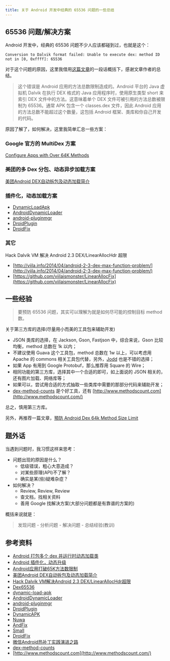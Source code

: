 ```yaml
---
title: 关于 Android 开发中经典的 65536 问题的一些总结
---
```

## 65536 问题/解决方案

Android 开发中，经典的 65536 问题不少人应该都碰到过，也就是这个：

`Conversion to Dalvik format failed: Unable to execute dex: method ID not in [0, 0xffff]: 65536`

对于这个问题的原因，这里我借用[这篇文章](http://www.infoq.com/cn/news/2014/11/android-multidex)的一段话概括下，感谢文章作者的总结。

> 这个错误是 Android 应用的方法总数限制造成的。Android 平台的 Java 虚拟机 Dalvik 在执行 DEX 格式的 Java 应用程序时，使用原生类型 short 来索引 DEX 文件中的方法。这意味着单个 DEX 文件可被引用的方法总数被限制为 65536。通常 APK 包含一个 classes.dex 文件，因此 Android 应用的方法总数不能超过这个数量，这包括 Android 框架、类库和你自己开发的代码。

原因了解了，如何解决，这里我简单汇总一些方案：

### Google 官方的 MultiDex 方案

[Configure Apps with Over 64K Methods](https://developer.android.com/studio/build/multidex.html)

### 美团的多 Dex 分包、动态异步加载方案

[美团Android DEX自动拆包及动态加载简介](http://tech.meituan.com/mt-android-auto-split-dex.html)

### 插件化，动态加载方案

- [DynamicLoadApk](https://github.com/singwhatiwanna/dynamic-load-apk)
- [AndroidDynamicLoader](https://github.com/mmin18/AndroidDynamicLoader)
- [android-pluginmgr](https://github.com/houkx/android-pluginmgr)
- [DroidPlugin](https://github.com/DroidPluginTeam/DroidPlugin)
- [DroidFix](https://github.com/bunnyblue/DroidFix)
  
### 其它

Hack Dalvik VM 解决 Android 2.3 DEX/LinearAllocHdr 超限

- [http://viila.info/2014/04/android-2-3-dex-max-function-problem/](http://viila.info/2014/04/android-2-3-dex-max-function-problem/)
- [https://github.com/viilaismonster/LinearAllocFix](https://github.com/viilaismonster/LinearAllocFix)

## 一些经验

> 要预防 65536 问题，其实可以理解为就是如何尽可能的控制目标 method 数。

关于第三方库的选择(尽量用小而美的工具包来辅助开发)

- JSON 类库的选择，在 Jackson, Gson, Fastjson 中，综合来说，Gson 比较均衡，method 总数在 1k 以内；
- 不建议使用 Guava 这个工具包，method 总数在 1w 以上，可以考虑用 Apache 的 commons 相关工具包代替，另外，[Jodd](https://github.com/oblac/jodd) 也是不错的选择； 
- 如果 App 有用到 Google Protobuf，那么推荐用 Square 的 Wire；
- 相同功能的第三方库，选择其中一个合适的即可，如上面说的 JSON 相关的，还有图片加载、网络库等；
- 如果可以，尝试用合适的方式抽取一些类库中需要的那部分代码来辅助开发；
- [dex-method-counts](https://github.com/mihaip/dex-method-counts) 是个好工具，还有 [http://www.methodscount.com](http://www.methodscount.com/)

总之，慎用第三方库。

另外，再推荐一篇文章，[預防 Android Dex 64k Method Size Limit](https://ingramchen.io/blog/2014/09/prevention-of-android-dex-64k-method-size-limit.html)

## 题外话

当遇到问题时，我习惯这样来思考：

- 问题出现的原因是什么？
  - 低级错误，粗心大意造成？
  - 对某些原理(API)不了解？
  - 确实是某(些)疑难杂症？
- 如何解决？
  - Review, Review, Review
  - 查文档，找相关资料
  - 善用 Google 找解决方案(大部分问题都是有靠谱的方案的)

概括来说就是：
> 发现问题 - 分析问题 - 解决问题 - 总结经验(教训)
										
## 参考资料

- [Android 打包多个 dex 并运行时动态加载类](http://android-developers.blogspot.hk/2011/07/custom-class-loading-in-dalvik.html)
- [Android 插件化，动态升级](http://www.trinea.cn/android/android-plugin/)
- [Android应用打破65K方法数限制](http://www.infoq.com/cn/news/2014/11/android-multidex)
- [美团Android DEX自动拆包及动态加载简介](http://tech.meituan.com/mt-android-auto-split-dex.html)
- [Hack Dalvik VM解决Android 2.3 DEX/LinearAllocHdr超限](https://github.com/viilaismonster/LinearAllocFix)
- [Dex65536](https://github.com/mmin18/Dex65536)
- [dynamic-load-apk](https://github.com/singwhatiwanna/dynamic-load-apk)
- [AndroidDynamicLoader](https://github.com/mmin18/AndroidDynamicLoader)
- [android-pluginmgr](https://github.com/houkx/android-pluginmgr)
- [DroidPlugin](https://github.com/DroidPluginTeam/DroidPlugin)
- [DynamicAPK](https://github.com/CtripMobile/DynamicAPK)
- [Nuwa](https://github.com/jasonross/Nuwa)
- [AndFix](https://github.com/alibaba/AndFix)
- [Small](https://github.com/wequick/Small)
- [DroidFix](https://github.com/bunnyblue/DroidFix)
- [微信Android热补丁实践演进之路](http://mp.weixin.qq.com/s?spm=a1z2e.7794127.0.0.Q7LExa&__biz=MzAwNDY1ODY2OQ==&mid=2649286306&idx=1&sn=d6b2865e033a99de60b2d4314c6e0a25&scene=0&__nc=1#wechat_redirect)
- [dex-method-counts](https://github.com/mihaip/dex-method-counts)
- [http://www.methodscount.com](http://www.methodscount.com/)

